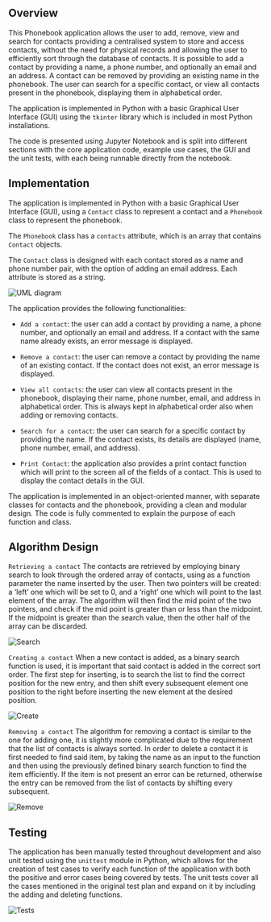 ## Overview

This Phonebook application allows the user to add, remove, view and search for contacts providing a centralised system to store and access contacts, without the need for physical records and allowing the user to efficiently sort through the database of contacts.
It is possible to add a contact by providing a name, a phone number, and optionally an email and an address. A contact can be removed by providing an existing name in the phonebook.
The user can search for a specific contact, or view all contacts present in the phonebook, displaying them in alphabetical order.

The application is implemented in Python with a basic Graphical User Interface (GUI) using the `tkinter` library which is included in most Python installations.

The code is presented using Jupyter Notebook and is split into different sections with the core application code, example use cases, the GUI and the unit tests, with each being runnable directly from the notebook.

## Implementation

The application is implemented in Python with a basic Graphical User Interface (GUI), using a `Contact` class to represent a contact and a `Phonebook` class to represent the phonebook.

The `Phonebook` class has a `contacts` attribute, which is an array that contains `Contact` objects.

The `Contact` class is designed with each contact stored as a name and phone number pair, with the option of adding an email address. Each attribute is stored as a string.

![UML diagram](./images/UML-diagram.png)

The application provides the following functionalities:

- `Add a contact`: the user can add a contact by providing a name, a phone number, and optionally an email and address.
  If a contact with the same name already exists, an error message is displayed.

- `Remove a contact`: the user can remove a contact by providing the name of an existing contact.
  If the contact does not exist, an error message is displayed.

- `View all contacts`: the user can view all contacts present in the phonebook, displaying their name, phone number, email, and address in alphabetical order.
  This is always kept in alphabetical order also when adding or removing contacts.

- `Search for a contact`: the user can search for a specific contact by providing the name.
  If the contact exists, its details are displayed (name, phone number, email, and address).

- `Print Contact`: the application also provides a print contact function which will print to the screen all of the fields of a contact.
  This is used to display the contact details in the GUI.

The application is implemented in an object-oriented manner, with separate classes for contacts and the phonebook, providing a clean and modular design. The code is fully commented to explain the purpose of each function and class.

## Algorithm Design

`Retrieving a contact`
The contacts are retrieved by employing binary search to look through the ordered array of contacts, using as a function parameter the name inserted by the user. Then two pointers will be created: a ‘left’ one which will be set to 0, and a ‘right’ one which will point to the last element of the array.
The algorithm will then find the mid point of the two pointers, and check if the mid point is greater than or less than the midpoint. If the midpoint is greater than the search value, then the other half of the array can be discarded.

![Search](./images/search-contact.png)

`Creating a contact`
When a new contact is added, as a binary search function is used, it is important that said contact is added in the correct sort order. The first step for inserting, is to search the list to find the correct position for the new entry, and then shift every subsequent element one position to the right before inserting the new element at the desired position.

![Create](./images/create-contact.png)

`Removing a contact`
The algorithm for removing a contact is similar to the one for adding one, it is slightly more complicated due to the requirement that the list of contacts is always sorted.
In order to delete a contact it is first needed to find said item, by taking the name as an input to the function and then using the previously defined binary search function to find the item efficiently. If the item is not present an error can be returned, otherwise the entry can be removed from the list of contacts by shifting every subsequent.

![Remove](./images/delete-contact.png)

## Testing

The application has been manually tested throughout development and also unit tested using the `unittest` module in Python, which allows for the creation of test cases to verify each function of the application with both the positive and error cases being covered by tests.
The unit tests cover all the cases mentioned in the original test plan and expand on it by including the adding and deleting functions.

![Tests](./images/tests.png)
